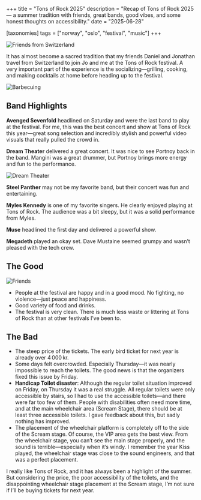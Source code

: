 +++
title = "Tons of Rock 2025"
description = "Recap of Tons of Rock 2025 — a summer tradition with friends, great bands, good vibes, and some honest thoughts on accessibility."
date = "2025-06-28"

[taxonomies]
tags = ["norway", "oslo", "festival", "music"]
+++

![Friends from Switzerland](https://photos.smugmug.com/Events/n-3SR2Rz/2025/Hightlights-2025/i-wpDqZtm/0/MbnTBhVRrFKHgT4hBdXz6dPbnGNWx7DD5X8LfSTJ9/M/20250625_144417-M.jpg)

It has almost become a sacred tradition that my friends Daniel and Jonathan travel from Switzerland to join Jo and me at the Tons of Rock festival. A very important part of the experience is the socializing—grilling, cooking, and making cocktails at home before heading up to the festival.

![Barbecuing](https://photos.smugmug.com/Events/n-3SR2Rz/2025/Hightlights-2025/i-vpqj52N/0/LZGNFs6J32zRzdTXBKLMBKZzrPfHS89BKzCvzTJDw/M/20250626_133422-M.jpg)


## Band Highlights

**Avenged Sevenfold** headlined on Saturday and were the last band to play at the festival. For me, this was the best concert and show at Tons of Rock this year—great song selection and incredibly stylish and powerful video visuals that really pulled the crowd in.

**Dream Theater** delivered a great concert. It was nice to see Portnoy back in the band. Mangini was a great drummer, but Portnoy brings more energy and fun to the performance.

![Dream Theater](https://photos.smugmug.com/Events/n-3SR2Rz/2025/Hightlights-2025/i-mrQVFVg/0/NHB5xnDbcksL6vM3sz5q84zmNtCXtPW37Zfvk7kwd/M/20250625_190902-M.jpg)

**Steel Panther** may not be my favorite band, but their concert was fun and entertaining.

**Myles Kennedy** is one of my favorite singers. He clearly enjoyed playing at Tons of Rock. The audience was a bit sleepy, but it was a solid performance from Myles.

**Muse** headlined the first day and delivered a powerful show.

**Megadeth** played an okay set. Dave Mustaine seemed grumpy and wasn’t pleased with the tech crew.

## The Good

![Friends](https://photos.smugmug.com/Events/n-3SR2Rz/2025/Hightlights-2025/i-Ghh6Nw7/0/Lgndz7rBw34fsKWgR6JTRpKv98Z3N7RrDLJHbJx5j/M/20250625_205105-M.jpg)

- People at the festival are happy and in a good mood. No fighting, no violence—just peace and happiness.  
- Good variety of food and drinks.  
- The festival is very clean. There is much less waste or littering at Tons of Rock than at other festivals I’ve been to.  

## The Bad

- The steep price of the tickets. The early bird ticket for next year is already over 4 000 kr.  
- Some days felt overcrowded. Especially Thursday—it was nearly impossible to reach the toilets. The good news is that the organizers fixed this issue by Friday.  
- **Handicap Toilet disaster**: Although the regular toilet situation improved on Friday, on Thursday it was a real struggle. All regular toilets were only accessible by stairs, so I had to use the accessible toilets—and there were far too few of them. People with disabilities often need more time, and at the main wheelchair area (Scream Stage), there should be at least three accessible toilets. I gave feedback about this, but sadly nothing has improved.  
- The placement of the wheelchair platform is completely off to the side of the Scream stage. Of course, the VIP area gets the best view. From the wheelchair stage, you can’t see the main stage properly, and the sound is terrible—especially when it’s windy. I remember the year Kiss played, the wheelchair stage was close to the sound engineers, and that was a perfect placement.

I really like Tons of Rock, and it has always been a highlight of the summer. But considering the price, the poor accessibility of the toilets, and the disappointing wheelchair stage placement at the Scream stage, I’m not sure if I’ll be buying tickets for next year.
